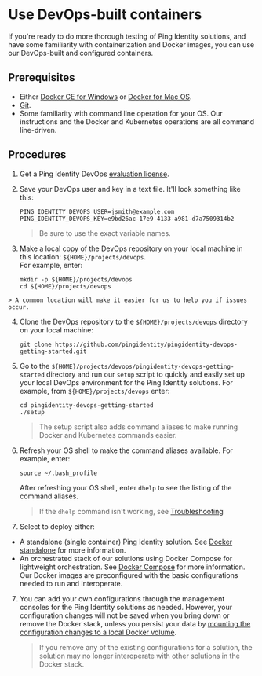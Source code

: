# Use DevOps-built containers

If you're ready to do more thorough testing of Ping Identity solutions, and have some familiarity with containerization and Docker images, you can use our DevOps-built and configured containers. 

## Prerequisites

* Either [Docker CE for Windows](https://docs.docker.com/v17.12/install/) or [Docker for Mac OS](https://docs.docker.com/v17.12/docker-for-mac/install/).
* [Git](https://git-scm.com/downloads).
* Some familiarity with command line operation for your OS. Our instructions and the Docker and Kubernetes operations are all command line-driven.

## Procedures

  1. Get a Ping Identity DevOps [evaluation license](https://pingidentity-devops.gitbook.io/devops/prod-license#obtaining-a-ping-identity-devops-user-and-key). 
  2. Save your DevOps user and key in a text file. It'll look something like this:

     ```text
     PING_IDENTITY_DEVOPS_USER=jsmith@example.com
     PING_IDENTITY_DEVOPS_KEY=e9bd26ac-17e9-4133-a981-d7a7509314b2
     ```

     > Be sure to use the exact variable names.

  3. Make a local copy of the DevOps repository on your local machine in this location: `${HOME}/projects/devops`.  
  For example, enter:
    
      ```text
      mkdir -p ${HOME}/projects/devops
      cd ${HOME}/projects/devops
      ```
    > A common location will make it easier for us to help you if issues occur.  

  4. Clone the DevOps repository to the `${HOME}/projects/devops` directory on your local machine:

       `git clone https://github.com/pingidentity/pingidentity-devops-getting-started.git`
   
  4. Go to the `${HOME}/projects/devops/pingidentity-devops-getting-started` directory and run our `setup` script to quickly and easily set up your local DevOps environment for the Ping Identity solutions. For example, from `${HOME}/projects/devops` enter:

     ```text
     cd pingidentity-devops-getting-started
     ./setup
     ```
     > The setup script also adds command aliases to make running Docker and Kubernetes commands easier. 
     
  5. Refresh your OS shell to make the command aliases available. For example, enter:
     ```text
     source ~/.bash_profile
     ```
     After refreshing your OS shell, enter `dhelp` to see the listing of the command aliases.
     > If the `dhelp` command isn't working, see [Troubleshooting](https://github.com/pingidentity/pingidentity-devops-getting-started/blob/master/docs/troubleshooting/BASIC_TROUBLESHOOTING.md)

  6. Select to deploy either:
  
  * A standalone (single container) Ping Identity solution. See [Docker standalone](https://github.com/pingidentity/pingidentity-devops-getting-started/tree/master/10-docker-standalone) for more information.
  * An orchestrated stack of our solutions using Docker Compose for lightweight orchestration. See [Docker Compose](https://github.com/pingidentity/pingidentity-devops-getting-started/tree/master/11-docker-compose) for more information. Our Docker images are preconfigured with the basic configurations needed to run and interoperate. 
  
  7. You can add your own configurations through the management consoles for the Ping Identity solutions as needed. However, your configuration changes will not be saved when you bring down or remove the Docker stack, unless you persist your data by [mounting the configuration changes to a local Docker volume](https://pingidentity-devops.gitbook.io/devops/examples/11-docker-compose#persisting-container-state-and-data).
  
      > If you remove any of the existing configurations for a solution, the solution may no longer interoperate with other solutions in the Docker stack.
     
